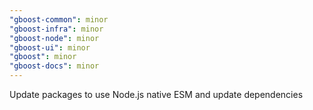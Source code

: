 ```yaml
---
"gboost-common": minor
"gboost-infra": minor
"gboost-node": minor
"gboost-ui": minor
"gboost": minor
"gboost-docs": minor
---
```


Update packages to use Node.js native ESM and update dependencies
